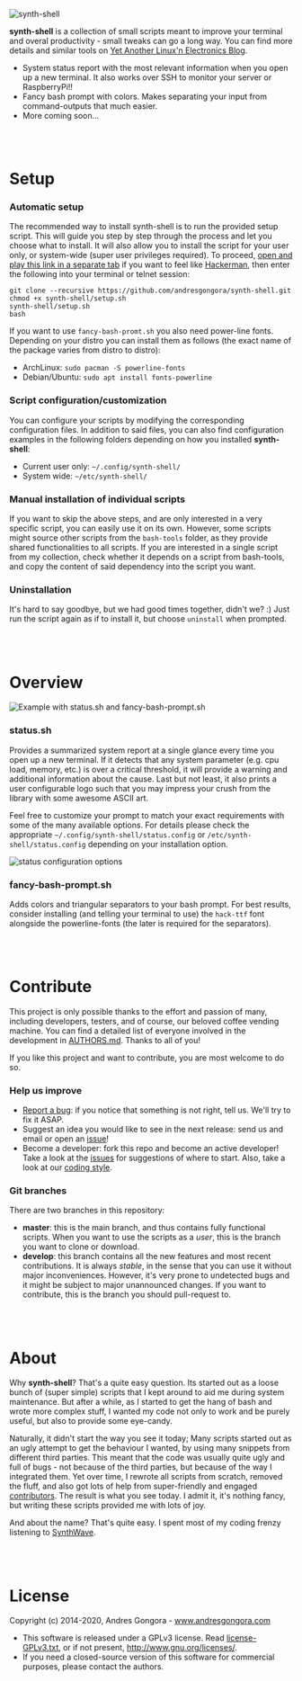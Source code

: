 ![synth-shell](doc/synth-shell.jpg)

**synth-shell** is a collection of small scripts meant to improve your terminal
and overal productivity - small tweaks can go a long way.
You can find more details and similar tools on
[Yet Another Linux'n Electronics Blog](https://yalneb.blogspot.com/).


- System status report with the most relevant information when you open up a new
  terminal. It also works over SSH to monitor your server or RaspberryPi!!
- Fancy bash prompt with colors. Makes separating your input from 
  command-outputs that much easier. 
- More coming soon...



<br/><br/>



<!--------------------------------------+-------------------------------------->
#                                     Setup
<!--------------------------------------+-------------------------------------->

### Automatic setup

The recommended way to install synth-shell is to run the provided setup script.
This will guide you step by step through the process and let you choose what
to install. It will also allow you to install the script for your user only,
or system-wide (super user privileges required). To proceed, 
[open and play this link in a separate tab](https://www.youtube.com/embed/MpN91wHAr1k)
if you want to feel like
[Hackerman](https://www.youtube.com/embed/KEkrWRHCDQU),
then enter the following into your terminal or telnet session:
```
git clone --recursive https://github.com/andresgongora/synth-shell.git
chmod +x synth-shell/setup.sh
synth-shell/setup.sh
bash
```


If you want to use `fancy-bash-promt.sh` you also need power-line fonts.
Depending on your distro you can install them as follows (the exact name of the package varies from distro to distro):

* ArchLinux: `sudo pacman -S powerline-fonts`
* Debian/Ubuntu: `sudo apt install fonts-powerline`



### Script configuration/customization
You can configure your scripts by modifying the corresponding configuration
files. In addition to said files, you can also find configuration examples
in the following folders depending on how you installed **synth-shell**:

* Current user only: `~/.config/synth-shell/`
* System wide: `~/etc/synth-shell/`



### Manual installation of individual scripts
If you want to skip the above steps, and are only interested in a very
specific script, you can easily use it on its own.
However, some scripts might source other scripts from the `bash-tools` folder,
as they provide shared functionalities to all scripts. If you are interested
in a single script from my collection, check whether it depends on a script from
bash-tools, and copy the content of said dependency into the script you want.



### Uninstallation
It's hard to say goodbye, but we had good times together, didn't we? :) 
Just run the script again as if to install it, 
but choose `uninstall` when prompted.



<br/><br/>



<!--------------------------------------+-------------------------------------->
#                                    Overview
<!--------------------------------------+-------------------------------------->

![Example with status.sh and fancy-bash-prompt.sh](doc/screenshot.png)


### status.sh
Provides a summarized system report at a single glance every time you open up a
new terminal. If it detects that any system parameter (e.g. cpu load,
memory, etc.) is over a critical threshold, it will provide a warning and 
additional information about the cause. Last but not least, it also prints a
user configurable logo such that you may impress your crush from the library 
with some awesome ASCII art.

Feel free to customize your prompt to match your exact requirements with some
of the many available options. For details please check the appropriate
`~/.config/synth-shell/status.config` or `/etc/synth-shell/status.config`
depending on your installation option.

![status configuration options](doc/status_config_preview.png)



### fancy-bash-prompt.sh
Adds colors and triangular separators to your bash prompt. 
For best results, consider installing (and telling your terminal to use) 
the `hack-ttf` font alongside the powerline-fonts (the later is required for
the separators).



<br/><br/>



<!--------------------------------------+-------------------------------------->
#                                   Contribute
<!--------------------------------------+-------------------------------------->

This project is only possible thanks to the effort and passion of many, 
including developers, testers, and of course, our beloved coffee vending machine.
You can find a detailed list of everyone involved in the development
in [AUTHORS.md](AUTHORS.md). Thanks to all of you!

If you like this project and want to contribute, you are most welcome to do so.



### Help us improve

* [Report a bug](https://github.com/andresgongora/synth-shell/issues/new/choose): 
  if you notice that something is not right, tell us. We'll try to fix it ASAP.
* Suggest an idea you would like to see in the next release: send us
  and email or open an [issue](https://github.com/andresgongora/synth-shell/issues)!
* Become a developer: fork this repo and become an active developer!
  Take a look at the [issues](https://github.com/andresgongora/synth-shell/issues)
  for suggestions of where to start. Also, take a look at our 
  [coding style](coding_style.md).



### Git branches

There are two branches in this repository:

* **master**: this is the main branch, and thus contains fully functional 
  scripts. When you want to use the scripts as a _user_, 
  this is the branch you want to clone or download.
* **develop**: this branch contains all the new features and most recent 
  contributions. It is always _stable_, in the sense that you can use it
  without major inconveniences. 
  However, it's very prone to undetected bugs and it might be subject to major
  unannounced changes. If you want to contribute, this is the branch 
  you should pull-request to.



<br/><br/>



<!--------------------------------------+-------------------------------------->
#                                     About
<!--------------------------------------+-------------------------------------->

Why **synth-shell**? That's a quite easy question. Its started out as a loose
bunch of (super simple) scripts that I kept around to aid me during
system maintenance. But after a while, as I started to get the hang of bash
and wrote more complex stuff, I wanted my code not only to work
and be purely useful, but also to provide some eye-candy.

Naturally, it didn't start the way you see it today; Many scripts started out as
an ugly attempt to get the behaviour I wanted, by using many snippets from
different third parties. This meant that the code was usually quite ugly and
full of bugs - not because of the third parties, but because of the way I
integrated them. Yet over time, I rewrote all scripts from scratch, removed
the fluff, and also got lots of help from super-friendly and engaged 
[contributors](AUTHORS.md). The result is what you see today.
I admit it, it's nothing fancy, but writing these scripts provided me with
lots of joy.

And about the name? That's quite easy. I spent most of my coding frenzy
listening to [SynthWave](https://en.wikipedia.org/wiki/Synthwave).



<br/><br/>



<!--------------------------------------+-------------------------------------->
#                                    License
<!--------------------------------------+-------------------------------------->

Copyright (c) 2014-2020, Andres Gongora - www.andresgongora.com

* This software is released under a GPLv3 license.
  Read [license-GPLv3.txt](LICENSE),
  or if not present, <http://www.gnu.org/licenses/>.
* If you need a closed-source version of this software
  for commercial purposes, please contact the authors.

